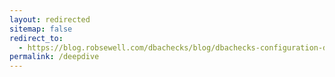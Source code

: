 ```yaml
---
layout: redirected
sitemap: false
redirect_to:
  - https://blog.robsewell.com/dbachecks/blog/dbachecks-configuration-deep-dive/
permalink: /deepdive
---
```


